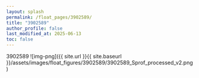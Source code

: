 ```yaml
---
layout: splash
permalink: /float_pages/3902589/
title: "3902589"
author_profile: false
last_modified_at: 2025-06-13
toc: false
---
```

 
3902589
![img-png]({{ site.url }}{{ site.baseurl }}/assets/images/float_figures/3902589/3902589_Sprof_processed_v2.png)